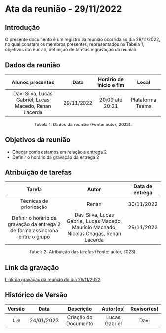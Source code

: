 # Ata da reunião - 29/11/2022

## Introdução

O presente documento é um registro da reunião ocorrida no dia 29/11/2022, no qual constam os membros presentes, representados na Tabela 1, objetivos da reunião, definição de tarefas e gravação da reunião.

## Dados da reunião

|                    Alunos presentes                    |    Data    | Horário de inicio e fim |      Local       |
| :----------------------------------------------------: | :--------: | :---------------------: | :--------------: |
| Davi Silva, Lucas Gabriel, Lucas Macedo, Renan Lacerda | 29/11/2022 |     20:09 até 20:21     | Plataforma Teams |

<div style="text-align: center">
<p> Tabela 1: Dados da reunião (Fonte: autor, 2022). </p>
</div>

## Objetivos da reunião

- Checar como estamos em relação a entrega 2
- Definir o horário da gravação da entrega 2

## Atribuição de tarefas

|                                    Tarefa                                    |                                          Autor                                           | Data de entrega |
| :--------------------------------------------------------------------------: | :--------------------------------------------------------------------------------------: | :-------------: |
|                           Técnicas de priorização                            |                                          Renan                                           |   30/11/2022    |
| Definir o horário da gravação da entrega 2 de forma assincrona entre o grupo | Davi Silva, Lucas Gabriel, Lucas Macedo, Maurício Machado, Nicolas Chagas, Renan Lacerda |   29/11/2022    |

<div style="text-align: center">
<p> Tabela 2: Atribuição das tarefas (Fonte: autor, 2023). </p>
</div>

## Link da gravação

[Link da gravação da reunião do dia 29/11/2022](https://youtu.be/azv4QI5YiLs)

## Histórico de Versão

| Versão |    Data    |      Descrição       |   Autor(es)   | Revisor(es) |
| :----: | :--------: | :------------------: | :-----------: | :---------: |
| `1.0`  | 24/01/2023 | Criação do Documento | Lucas Gabriel |    Davi     |
